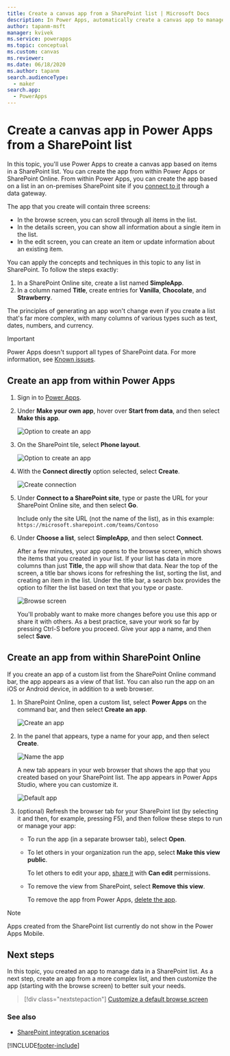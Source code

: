 ```yaml
---
title: Create a canvas app from a SharePoint list | Microsoft Docs
description: In Power Apps, automatically create a canvas app to manage data in a SharePoint list
author: tapanm-msft
manager: kvivek
ms.service: powerapps
ms.topic: conceptual
ms.custom: canvas
ms.reviewer: 
ms.date: 06/18/2020
ms.author: tapanm
search.audienceType: 
  - maker
search.app: 
  - PowerApps
---
```

# Create a canvas app in Power Apps from a SharePoint list

In this topic, you'll use Power Apps to create a canvas app based on items in a SharePoint list. You can create the app from within Power Apps or SharePoint Online. From within Power Apps, you can create the app based on a list in an on-premises SharePoint site if you [connect to it](connections/connection-sharepoint-online.md#create-a-connection) through a data gateway.

The app that you create will contain three screens:

- In the browse screen, you can scroll through all items in the list.
- In the details screen, you can show all information about a single item in the list.
- In the edit screen, you can create an item or update information about an existing item.

You can apply the concepts and techniques in this topic to any list in SharePoint. To follow the steps exactly:

1. In a SharePoint Online site, create a list named **SimpleApp**.
2. In a column named **Title**, create entries for **Vanilla**, **Chocolate**, and **Strawberry**.

The principles of generating an app won't change even if you create a list that's far more complex, with many columns of various types such as text, dates, numbers, and currency.

> [!IMPORTANT]
> Power Apps doesn't support all types of SharePoint data. For more information, see [Known issues](connections/connection-sharepoint-online.md#known-issues).

## Create an app from within Power Apps

1. Sign in to [Power Apps](https://make.powerapps.com?utm_source=padocs&utm_medium=linkinadoc&utm_campaign=referralsfromdoc).

1. Under **Make your own app**, hover over **Start from data**, and then select **Make this app**.

	![Option to create an app](./media/app-from-sharepoint/start-from-data.png)

1. On the SharePoint tile, select **Phone layout**.

	![Option to create an app](./media/app-from-sharepoint/sharepoint-tile.png)

1. With the **Connect directly** option selected, select **Create**.

    ![Create connection](./media/app-from-sharepoint/create-connection.png)

1. Under **Connect to a SharePoint site**, type or paste the URL for your SharePoint Online site, and then select **Go**.

    Include only the site URL (not the name of the list), as in this example:<br>`https://microsoft.sharepoint.com/teams/Contoso`

1. Under **Choose a list**, select **SimpleApp**, and then select **Connect**.

    After a few minutes, your app opens to the browse screen, which shows the items that you created in your list. If your list has data in more columns than just **Title**, the app will show that data. Near the top of the screen, a title bar shows icons for refreshing the list, sorting the list, and creating an item in the list. Under the title bar, a search box provides the option to filter the list based on text that you type or paste. 

    ![Browse screen](./media/app-from-sharepoint/browse-screen.png)

    You'll probably want to make more changes before you use this app or share it with others. As a best practice, save your work so far by pressing Ctrl-S before you proceed. Give your app a name, and then select **Save**.

## Create an app from within SharePoint Online

If you create an app of a custom list from the SharePoint Online command bar, the app appears as a view of that list. You can also run the app on an iOS or Android device, in addition to a web browser.

1. In SharePoint Online, open a custom list, select **Power Apps** on the command bar, and then select **Create an app**.

    ![Create an app](./media/app-from-sharepoint/generate-new-app.png)

2. In the panel that appears, type a name for your app, and then select **Create**.

    ![Name the app](./media/app-from-sharepoint/app-name.png)

    A new tab appears in your web browser that shows the app that you created based on your SharePoint list. The app appears in Power Apps Studio, where you can customize it.

    ![Default app](./media/app-from-sharepoint/default-app.png)

3. (optional) Refresh the browser tab for your SharePoint list (by selecting it and then, for example, pressing F5), and then follow these steps to run or manage your app:

    - To run the app (in a separate browser tab), select **Open**.
    - To let others in your organization run the app, select **Make this view public**.

        To let others to edit your app, [share it](share-app.md) with **Can edit** permissions.

    - To remove the view from SharePoint, select **Remove this view**.

        To remove the app from Power Apps, [delete the app](delete-app.md).

> [!NOTE]
> Apps created from the SharePoint list currently do not show in the Power Apps Mobile.

## Next steps
In this topic, you created an app to manage data in a SharePoint list. As a next step, create an app from a more complex list, and then customize the app (starting with the browse screen) to better suit your needs.

> [!div class="nextstepaction"]
> [Customize a default browse screen](customize-layout-sharepoint.md)

### See also

- [SharePoint integration scenarios](sharepoint/scenarios-intro.md)


[!INCLUDE[footer-include](../../includes/footer-banner.md)]